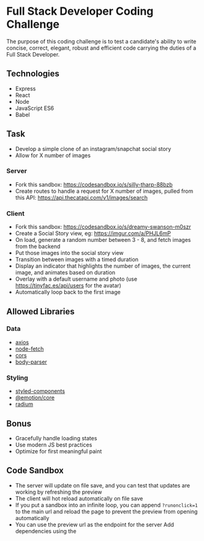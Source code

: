 # Full Stack Developer Coding Challenge

The purpose of this coding challenge is to test a candidate's ability to
write concise, correct, elegant, robust and efficient code carrying the
duties of a Full Stack Developer.

## Technologies

- Express
- React
- Node
- JavaScript ES6
- Babel

## Task

- Develop a simple clone of an instagram/snapchat social story
- Allow for X number of images

### Server

 - Fork this sandbox: https://codesandbox.io/s/silly-tharp-88bzb
 - Create routes to handle a request for X number of images, pulled from this API: https://api.thecatapi.com/v1/images/search
 
 ### Client
 
 - Fork this sandbox: https://codesandbox.io/s/dreamy-swanson-m0szr
 - Create a Social Story view, eg: https://imgur.com/a/PHJL6mP
 - On load, generate a random number between 3 - 8, and fetch images from the backend
 - Put those images into the social story view
 - Transition between images with a timed duration
 - Display an indicator that highlights the number of images, the current image, and animates based on duration
 - Overlay with a default username and photo (use https://tinyfac.es/api/users for the avatar)
 - Automatically loop back to the first image
 
 ## Allowed Libraries

### Data
- [axios](https://www.npmjs.com/package/axios)
- [node-fetch](https://www.npmjs.com/package/node-fetch)
- [cors](https://www.npmjs.com/package/cors)
- [body-parser](https://www.npmjs.com/package/body-parser)

### Styling
- [styled-components](https://www.npmjs.com/package/styled-components)
- [@emotion/core](https://www.npmjs.com/package/@emotion/core)
- [radium](https://www.npmjs.com/package/radium)

## Bonus

- Gracefully handle loading states
- Use modern JS best practices
- Optimize for first meaningful paint

## Code Sandbox

- The server will update on file save, and you can test that updates are working by refreshing the preview
- The client will hot reload automatically on file save
- If you put a sandbox into an infinite loop, you can append `?runonclick=1` to the main url and reload the page to prevent the preview from opening automatically
- You can use the preview url as the endpoint for the server
Add dependencies using the 
